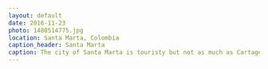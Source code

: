 ```yaml
---
layout: default
date: 2016-11-23
photo: 1480514775.jpg
location: Santa Marta, Colombia
caption_header: Santa Marta
caption: The city of Santa Marta is touristy but not as much as Cartagena. The temperature is also less hot and oppressive. This city is also knwown to be the party city of the north coast. There is a lot of small squares, very good restaurant, nice bars and clubs! I really enjoyed this town! I did play Jenga drunk in a bar ;)
---
```

